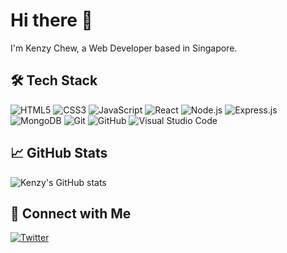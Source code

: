 <!--
**kenzychew/kenzychew** is a ✨ _special_ ✨ repository because its `README.md` (this file) appears on your GitHub profile.
!-->

# Hi there 👋

I'm Kenzy Chew, a Web Developer based in Singapore.

## 🛠️ Tech Stack

![HTML5](https://img.shields.io/badge/-HTML5-E34F26?logo=html5&logoColor=fff)
![CSS3](https://img.shields.io/badge/-CSS3-1572B6?logo=css3&logoColor=fff)
![JavaScript](https://img.shields.io/badge/-JavaScript-F7DF1E?logo=javascript&logoColor=000)
![React](https://img.shields.io/badge/-React-61DAFB?logo=react&logoColor=000)
![Node.js](https://img.shields.io/badge/-Node.js-339933?logo=node.js&logoColor=fff)
![Express.js](https://img.shields.io/badge/-Express.js-000?logo=express&logoColor=fff)
![MongoDB](https://img.shields.io/badge/-MongoDB-47A248?logo=mongodb&logoColor=fff)
![Git](https://img.shields.io/badge/-Git-F05032?logo=git&logoColor=fff)
![GitHub](https://img.shields.io/badge/-GitHub-181717?logo=github&logoColor=fff)
![Visual Studio Code](https://img.shields.io/badge/-VS%20Code-007ACC?logo=visual-studio-code&logoColor=fff)

## 📈 GitHub Stats

![Kenzy's GitHub stats](https://github-readme-stats.vercel.app/api?username=kenzychew&show_icons=true&theme=radical)

## 🔗 Connect with Me

<!--[![LinkedIn](https://img.shields.io/badge/-LinkedIn-0077B5?logo=linkedin&logoColor=fff)](https://www.linkedin.com/in/kenzychew)!-->
[![Twitter](https://img.shields.io/badge/-Twitter-1DA1F2?logo=twitter&logoColor=fff)](https://twitter.com/kenzychew)
